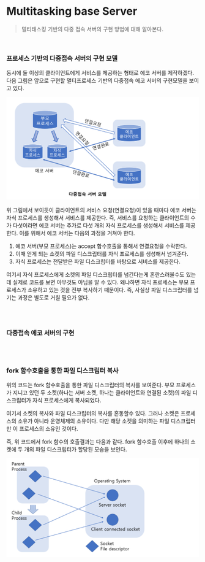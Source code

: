 # Multitasking base Server

> 멀티태스킹 기반의 다중 접속 서버의 구현 방법에 대해 알아본다.

<br>

### 프로세스 기반의 다중접속 서버의 구현 모델

동시에 둘 이상의 클라이언트에게 서비스를 제공하는 형태로 에코 서버를 제작하겠다. 다음 그림은 앞으로 구현할 멀티프로세스 기반의 다중접속 에코 서버의 구현모델을 보이고 있다.

![1](../img/Network_Programming/Multitasking_base_Server/1.PNG)

위 그림에서 보이듯이 클라이언트의 서비스 요청(연결요청)이 있을 때마다 에코 서버는 자식 프로세스를 생성해서 서비스를 제공한다. 즉, 서비스를 요청하는 클라이언트의 수가 다섯이라면 에코 서버는 추가로 다섯 개의 자식 프로세스를 생성해서 서비스를 제공한다. 이를 위해서 에코 서버는 다음의 과정을 거쳐야 한다.

1. 에코 서버(부모 프로세스)는 accept 함수호출을 통해서 연결요청을 수락한다.
2. 이때 얻게 되는 소켓의 파일 디스크립터를 자식 프로세스를 생성해서 넘겨준다.
3. 자식 프로세스는 전달받은 파일 디스크립터를 바탕으로 서비스를 제공한다.

여기서 자식 프로세스에게 소켓의 파일 디스크립터를 넘긴다는게 혼란스러울수도 있는데 실제로 코드를 보면 아무것도 아님을 알 수 있다. 왜냐하면 자식 프로세스는 부모 프로세스가 소유하고 있는 것을 전부 복사하기 때문이다. 즉, 사실상 파일 디스크립터를 넘기는 과정은 별도로 거칠 필요가 없다.

<br>

<br>

### 다중접속 에코 서버의 구현

<br>

<br>

### fork 함수호출을 통한 파일 디스크립터 복사

위의 코드는 fork 함수호출을 통한 파일 디스크립터의 복사를 보여준다. 부모 프로세스가 지니고 있던 두 소켓(하나는 서버 소켓, 하나는 클라이언트와 연결된 소켓)의 파일 디스크립터가 자식 프로세스에게 복사되었다.

여기서 소켓의 복사와 파일 디스크립터의 복사를 혼동할수 있다. 그러나 소켓은 프로세스의 소유가 아니라 운영체제의 소유이다. 다만 해당 소켓을 의미하는 파일 디스크립터만 이 프로세스의 소유인 것이다. 

즉, 위 코드에서 fork 함수의 호출결과는 다음과 같다. fork 함수호출 이후에 하나의 소켓에 두 개의 파일 디스크립터가 할당된 모습을 보인다.

![2](../img/Network_Programming/Multitasking_base_Server/2.PNG)
